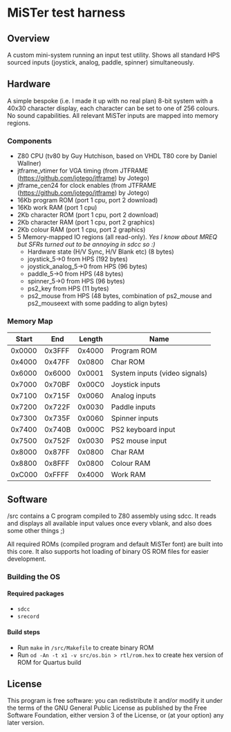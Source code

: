 #	MiSTer test harness

## Overview

A custom mini-system running an input test utility.  Shows all standard HPS sourced inputs (joystick, analog, paddle, spinner) simultaneously.

## Hardware

A simple bespoke (i.e. I made it up with no real plan) 8-bit system with a 40x30 character display, each character can be set to one of 256 colours.  No sound capabilities.  All relevant MiSTer inputs are mapped into memory regions.

### Components
 - Z80 CPU (tv80 by Guy Hutchison, based on VHDL T80 core by Daniel Wallner)
 - jtframe_vtimer for VGA timing (from JTFRAME (https://github.com/jotego/jtframe) by Jotego)
 - jtframe_cen24 for clock enables (from JTFRAME (https://github.com/jotego/jtframe) by Jotego)
 - 16Kb program ROM (port 1 cpu, port 2 download)
 - 16Kb work RAM (port 1 cpu)
 - 2Kb character ROM (port 1 cpu, port 2 download)
 - 2Kb character RAM (port 1 cpu, port 2 graphics)
 - 2Kb colour RAM (port 1 cpu, port 2 graphics)
 - 5 Memory-mapped IO regions (all read-only).  _Yes I know about MREQ but SFRs turned out to be annoying in sdcc so :)_
   - Hardware state (H/V Sync, H/V Blank etc) (8 bytes)
   - joystick_5->0 from HPS (192 bytes)
   - joystick_analog_5->0 from HPS (96 bytes)
   - paddle_5->0 from HPS (48 bytes)
   - spinner_5->0 from HPS (96 bytes)
   - ps2_key from HPS (11 bytes)
   - ps2_mouse from HPS (48 bytes, combination of ps2_mouse and ps2_mouseext with some padding to align bytes)

### Memory Map
Start|End|Length|Name
---|---|---|---
0x0000|0x3FFF|0x4000|Program ROM
0x4000|0x47FF|0x0800|Char ROM
0x6000|0x6000|0x0001|System inputs (video signals)
0x7000|0x70BF|0x00C0|Joystick inputs
0x7100|0x715F|0x0060|Analog inputs
0x7200|0x722F|0x0030|Paddle inputs
0x7300|0x735F|0x0060|Spinner inputs
0x7400|0x740B|0x000C|PS2 keyboard input
0x7500|0x752F|0x0030|PS2 mouse input
0x8000|0x87FF|0x0800|Char RAM
0x8800|0x8FFF|0x0800|Colour RAM
0xC000|0xFFFF|0x4000|Work RAM

## Software

/src contains a C program compiled to Z80 assembly using sdcc.  It reads and displays all available input values once every vblank, and also does some other things ;)

All required ROMs (compiled program and default MiSTer font) are built into this core.  It also supports hot loading of binary OS ROM files for easier development.

### Building the OS

#### Required packages
- `sdcc` 
- `srecord`
#### Build steps
- Run `make` in `/src/Makefile` to create binary ROM
- Run `od -An -t x1 -v src/os.bin > rtl/rom.hex` to create hex version of ROM for Quartus build

## License
This program is free software: you can redistribute it and/or modify it under the terms of the GNU General Public License as published by the Free Software Foundation, either version 3 of the License, or (at your option) any later version.